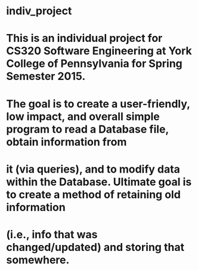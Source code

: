 # indiv_project
#
#
# This is an individual project for CS320 Software Engineering at York College of Pennsylvania for Spring Semester 2015.
# The goal is to create a user-friendly, low impact, and overall simple program to read a Database file, obtain information from
# it (via queries), and to modify data within the Database. Ultimate goal is to create a method of retaining old information
# (i.e., info that was changed/updated) and storing that somewhere.
